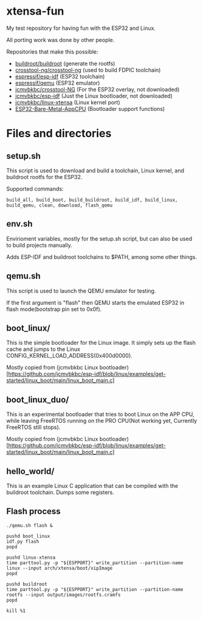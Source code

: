 # xtensa-fun

My test repository for having fun with the ESP32 and Linux.

All porting work was done by other people.

Repositories that make this possible:

 * [buildroot/buildroot](https://github.com/buildroot/buildroot) (generate the rootfs)
 * [crosstool-ng/crosstool-ng](https://github.com/crosstool-ng/crosstool-ng) (used to build FDPIC toolchain)
 * [espressif/esp-idf](https://github.com/espressif/esp-idf) (ESP32 toolchain)
 * [espressif/qemu](https://github.com/espressif/qemu) (ESP32 emulator)
 * [jcmvbkbc/crosstool-NG](https://github.com/jcmvbkbc/crosstool-NG) (For the ESP32 overlay, not downloaded)
 * [jcmvbkbc/esp-idf](https://github.com/jcmvbkbc/esp-idf) (Just the Linux bootloader, not downloaded)
 * [jcmvbkbc/linux-xtensa](https://github.com/jcmvbkbc/linux-xtensa) (Linux kernel port)
 * [ESP32-Bare-Metal-AppCPU](https://github.com/Winkelkatze/ESP32-Bare-Metal-AppCPU) (Bootloader support functions)



# Files and directories



## setup.sh

This script is used to download and build a toolchain, Linux kernel,
and buildroot rootfs for the ESP32.

Supported commands:

```
build_all, build_boot, build_buildroot, build_idf, build_linux, build_qemu, clean, download, flash_qemu
```



## env.sh

Envirioment variables, mostly for the setup.sh script, but can also be
used to build projects manually.

Adds ESP-IDF and buildroot toolchains to $PATH, among some other things.



## qemu.sh

This script is used to launch the QEMU emulator for testing.

If the first argument is "flash" then QEMU starts the emulated ESP32
in flash mode(bootstrap pin set to 0x0f).



## boot_linux/

This is the simple bootloader for the Linux image.
It simply sets up the flash cache and jumps to the Linux CONFIG_KERNEL_LOAD_ADDRESS(0x400d0000).

Mostly copied from (jcmvbkbc Linux bootloader)[https://github.com/jcmvbkbc/esp-idf/blob/linux/examples/get-started/linux_boot/main/linux_boot_main.c]



## boot_linux_duo/

This is an experimental bootloader that tries to boot Linux on the
APP CPU, while leaving FreeRTOS running on the PRO CPU(Not working yet,
Currently FreeRTOS still stops).

Mostly copied from (jcmvbkbc Linux bootloader)[https://github.com/jcmvbkbc/esp-idf/blob/linux/examples/get-started/linux_boot/main/linux_boot_main.c]



## hello_world/

This is an example Linux C application that can be compiled with the
buildroot toolchain. Dumps some registers.



## Flash process

```
./qemu.sh flash &

pushd boot_linux
idf.py flash
popd

pushd linux-xtensa
time parttool.py -p "${ESPPORT}" write_partition --partition-name linux --input arch/xtensa/boot/xipImage
popd

pushd buildroot
time parttool.py -p "${ESPPORT}" write_partition --partition-name rootfs --input output/images/rootfs.cramfs
popd

kill %1
```
